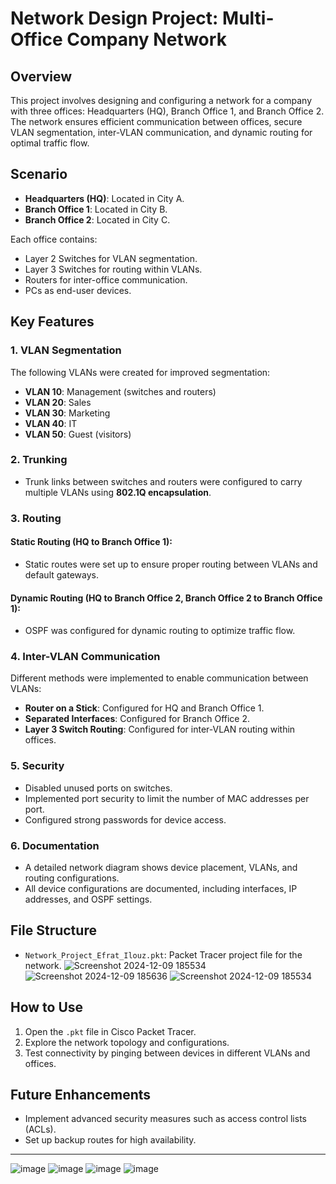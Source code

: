 # Network Design Project: Multi-Office Company Network

## Overview
This project involves designing and configuring a network for a company with three offices: Headquarters (HQ), Branch Office 1, and Branch Office 2. The network ensures efficient communication between offices, secure VLAN segmentation, inter-VLAN communication, and dynamic routing for optimal traffic flow.

## Scenario
- **Headquarters (HQ)**: Located in City A.
- **Branch Office 1**: Located in City B.
- **Branch Office 2**: Located in City C.

Each office contains:
- Layer 2 Switches for VLAN segmentation.
- Layer 3 Switches for routing within VLANs.
- Routers for inter-office communication.
- PCs as end-user devices.

## Key Features

### 1. VLAN Segmentation
The following VLANs were created for improved segmentation:
- **VLAN 10**: Management (switches and routers)
- **VLAN 20**: Sales
- **VLAN 30**: Marketing
- **VLAN 40**: IT
- **VLAN 50**: Guest (visitors)

### 2. Trunking
- Trunk links between switches and routers were configured to carry multiple VLANs using **802.1Q encapsulation**.

### 3. Routing
#### Static Routing (HQ to Branch Office 1):
- Static routes were set up to ensure proper routing between VLANs and default gateways.

#### Dynamic Routing (HQ to Branch Office 2, Branch Office 2 to Branch Office 1):
- OSPF was configured for dynamic routing to optimize traffic flow.

### 4. Inter-VLAN Communication
Different methods were implemented to enable communication between VLANs:
- **Router on a Stick**: Configured for HQ and Branch Office 1.
- **Separated Interfaces**: Configured for Branch Office 2.
- **Layer 3 Switch Routing**: Configured for inter-VLAN routing within offices.

### 5. Security
- Disabled unused ports on switches.
- Implemented port security to limit the number of MAC addresses per port.
- Configured strong passwords for device access.

### 6. Documentation
- A detailed network diagram shows device placement, VLANs, and routing configurations.
- All device configurations are documented, including interfaces, IP addresses, and OSPF settings.

## File Structure
- `Network_Project_Efrat_Ilouz.pkt`: Packet Tracer project file for the network.
![Screenshot 2024-12-09 185534](https://github.com/user-attachments/assets/d51c7162-8874-4f39-87b4-564ba6077065)
![Screenshot 2024-12-09 185636](https://github.com/user-attachments/assets/28c129ae-9f10-4029-abf3-c378759bdd5d)
![Screenshot 2024-12-09 185534](https://github.com/user-attachments/assets/8027450d-a7a7-4c6b-a20d-f0d27840b7a0)

## How to Use
1. Open the `.pkt` file in Cisco Packet Tracer.
2. Explore the network topology and configurations.
3. Test connectivity by pinging between devices in different VLANs and offices.

## Future Enhancements
- Implement advanced security measures such as access control lists (ACLs).
- Set up backup routes for high availability.

---

![image](https://github.com/user-attachments/assets/f16fd422-c5ed-4df8-a80a-ca4b30e313b1)
![image](https://github.com/user-attachments/assets/8385a50a-cf3b-404a-9c70-6eef510bf15e)
![image](https://github.com/user-attachments/assets/662755d5-4238-4988-8155-ce05450d92cd)
![image](https://github.com/user-attachments/assets/cd04000c-1851-4b39-8cf5-37e4e76347d0)


